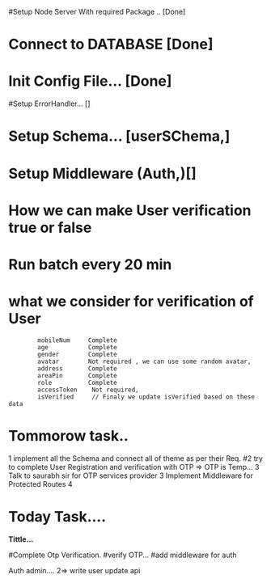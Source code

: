 #Setup Node Server With required Package .. [Done]

# Connect to DATABASE [Done]

# Init Config File... [Done]

#Setup ErrorHandler... []

# Setup Schema... [userSChema,]

# Setup Middleware (Auth,)[]

# How we can make User verification true or false

# Run batch every 20 min

# what we consider for verification of User

            mobileNum     Complete
            age           Complete
            gender        Complete
            avatar        Not required , we can use some random avatar,
            address       Complete
            areaPin       Complete
            role          Complete
            accessToken    Not required,
            isVerified     // Finaly we update isVerified based on these data

#

# Tommorow task..

1 implement all the Schema and connect all of theme as per their Req. #2 try to
complete User Registration and verification with OTP => OTP is Temp... 3 Talk to
saurabh sir for OTP services provider 3 Implement Middleware for Protected
Routes 4

# Today Task....

**Tittle...**

#Complete Otp Verification. #verify OTP... #add middleware for auth

<!--  -->

Auth admin.... 2=> write user update api
